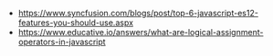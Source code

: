 - https://www.syncfusion.com/blogs/post/top-6-javascript-es12-features-you-should-use.aspx
- https://www.educative.io/answers/what-are-logical-assignment-operators-in-javascript